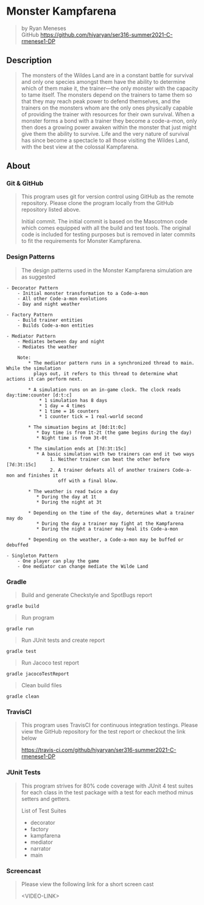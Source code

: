 # Monster Kampfarena
> by Ryan Meneses <br>
> GitHub https://github.com/hiyaryan/ser316-summer2021-C-rmenese1-DP

## Description
> The monsters of the Wildes Land are in a constant battle for survival and only one species
> amongst them have the ability to determine which of them make it, the trainer—the only monster
> with the capacity to tame itself. The monsters depend on the trainers to tame them so that they
> may reach peak power to defend themselves, and the trainers on the monsters whom are the only
> ones physically capable of providing the trainer with resources for their own survival. When a
> monster forms a bond with a trainer they become a code-a-mon, only then does a growing power
> awaken within the monster that just might give them the ability to survive. Life and the very
> nature of survival has since become a spectacle to all those visiting the Wildes Land, with the
> best view at the colossal Kampfarena.

## About
### Git & GitHub
> This program uses git for version control using GitHub as the remote repository. Please clone
> the program locally from the GitHub repository listed above.
>
> Initial commit. The initial commit is based on the Mascotmon code which comes equipped with all
> the build and test tools. The original code is included for testing purposes but is removed in
> later commits to fit the requirements for Monster Kampfarena.

### Design Patterns
> The design patterns used in the Monster Kampfarena simulation are as suggested
    
    - Decorator Pattern
        - Initial monster transformation to a Code-a-mon
        - All other Code-a-mon evolutions
        - Day and night weather 
 
    - Factory Pattern
        - Build trainer entities
        - Builds Code-a-mon entities
      
    - Mediator Pattern
        - Mediates between day and night
        - Mediates the weather
        
        Note: 
            * The mediator pattern runs in a synchronized thread to main. While the simulation
              plays out, it refers to this thread to determine what actions it can perform next.
            
            * A simulation runs on an in-game clock. The clock reads day:time:counter [d:t:c]
                * 1 simulation has 8 days
                * 1 day = 4 times
                * 1 time = 16 counters
                * 1 counter tick = 1 real-world second
                
            * The simuation begins at [0d:1t:0c]
               * Day time is from 1t-2t (the game begins during the day)
               * Night time is from 3t-0t
               
            * The simulation ends at [7d:3t:15c]
               * A basic simulation with two trainers can end it two ways
                    1. Neither trainer can beat the other before [7d:3t:15c]
                    2. A trainer defeats all of another trainers Code-a-mon and finishes it
                       off with a final blow.
               
            * The weather is read twice a day
               * During the day at 1t
               * During the night at 3t
               
            * Depending on the time of the day, determines what a trainer may do
               * During the day a trainer may fight at the Kampfarena
               * During the night a trainer may heal its Code-a-mon
               
            * Depending on the weather, a Code-a-mon may be buffed or debuffed
               
    - Singleton Pattern
        - One player can play the game
        - One mediator can change mediate the Wilde Land
    
### Gradle
> Build and generate Checkstyle and SpotBugs report

    gradle build

> Run program

    gradle run

> Run JUnit tests and create report

    gradle test

> Run Jacoco test report

    gradle jacocoTestReport

> Clean build files

    gradle clean
    
### TravisCI
> This program uses TravisCI for continuous integration testings. Please view the GitHub
> repository for the test report or checkout the link below
>
> https://travis-ci.com/github/hiyaryan/ser316-summer2021-C-rmenese1-DP   

### JUnit Tests
> This program strives for 80% code coverage with JUnit 4 test suites for each class in the test
 package with a test for each method minus setters and getters.
>
> List of Test Suites
>
> * decorator
> * factory
> * kampfarena
> * mediator
> * narrator
> * main

### Screencast
> Please view the following link for a short screen cast
>
> \<VIDEO-LINK\>